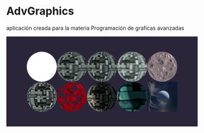 # AdvGraphics
aplicación creada para la materia Programación de graficas avanzadas

![display of the shaedrs made thus far](img/display.png "display")